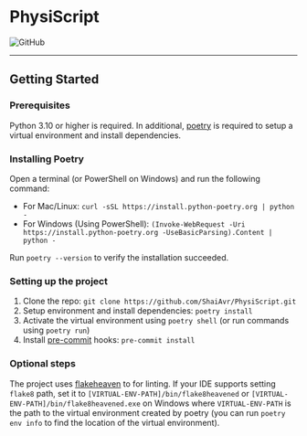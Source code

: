 # PhysiScript
![GitHub](https://img.shields.io/github/license/shaiavr/physiscript?style=flat-square)

***
## Getting Started

### Prerequisites

Python 3.10 or higher is required. In additional, [poetry](https://python-poetry.org/) is required to setup a virtual environment and install dependencies.

### Installing Poetry

Open a terminal (or PowerShell on Windows) and run the following command:

* For Mac/Linux: `curl -sSL https://install.python-poetry.org | python -`
* For Windows (Using PowerShell): `(Invoke-WebRequest -Uri https://install.python-poetry.org -UseBasicParsing).Content | python -`

Run `poetry --version` to verify the installation succeeded.

### Setting up the project

1. Clone the repo: `git clone https://github.com/ShaiAvr/PhysiScript.git`
2. Setup environment and install dependencies: `poetry install`
3. Activate the virtual environment using `poetry shell` (or run commands using `poetry run`)
4. Install [pre-commit](https://pre-commit.com/) hooks: `pre-commit install`

### Optional steps

The project uses [flakeheaven](https://flakeheaven.readthedocs.io/en/latest/) to for linting. If your IDE supports setting `flake8` path, set it to `[VIRTUAL-ENV-PATH]/bin/flake8heavened` or `[VIRTUAL-ENV-PATH]/bin/flake8heavened.exe` on Windows where `VIRTUAL-ENV-PATH` is the path to the virtual environment created by poetry (you can run `poetry env info` to find the location of the virtual environment).
